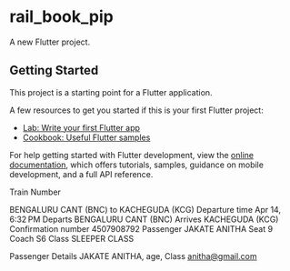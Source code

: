 # rail_book_pip

A new Flutter project.

## Getting Started

This project is a starting point for a Flutter application.

A few resources to get you started if this is your first Flutter project:

- [Lab: Write your first Flutter app](https://docs.flutter.dev/get-started/codelab)
- [Cookbook: Useful Flutter samples](https://docs.flutter.dev/cookbook)

For help getting started with Flutter development, view the
[online documentation](https://docs.flutter.dev/), which offers tutorials,
samples, guidance on mobile development, and a full API reference.

Train Number

BENGALURU CANT (BNC) to KACHEGUDA (KCG)
Departure time
Apr 14, 6:32 PM
Departs
BENGALURU CANT (BNC)
Arrives
KACHEGUDA (KCG)
Confirmation number
4507908792
Passenger
JAKATE ANITHA
Seat
9
Coach
S6
Class
SLEEPER CLASS

Passenger Details
JAKATE ANITHA, age, Class anitha@gmail.com

